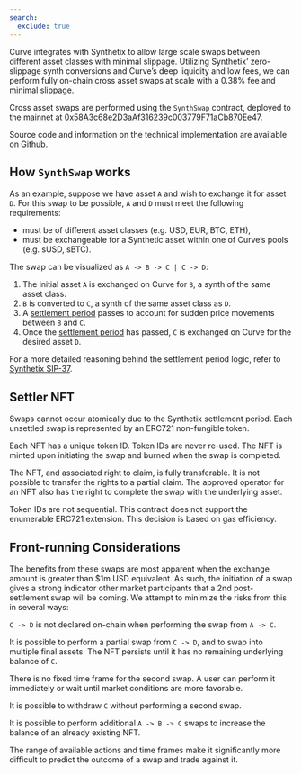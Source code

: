 ```yaml
---
search:
  exclude: true
---
```



Curve integrates with Synthetix to allow large scale swaps between different asset classes with minimal 
slippage. Utilizing Synthetix’ zero-slippage synth conversions and Curve’s deep liquidity and low fees, 
we can perform fully on-chain cross asset swaps at scale with a 0.38% fee and minimal slippage.

Cross asset swaps are performed using the `SynthSwap` contract, deployed to the mainnet at
[0x58A3c68e2D3aAf316239c003779F71aCb870Ee47](https://etherscan.io/address/0x58A3c68e2D3aAf316239c003779F71aCb870Ee47).

Source code and information on the technical implementation are available on 
[Github](https://github.com/curvefi/curve-cross-asset-swaps).

## How `SynthSwap` works

As an example, suppose we have asset `A` and wish to exchange it for asset `D`. For this swap to be possible, 
`A` and `D` must meet the following requirements:

- must be of different asset classes (e.g. USD, EUR, BTC, ETH),
- must be exchangeable for a Synthetic asset within one of Curve’s pools (e.g. sUSD, sBTC).

The swap can be visualized as `A -> B -> C | C -> D`:

1. The initial asset `A` is exchanged on Curve for `B`, a synth of the same asset class.
2. `B` is converted to `C`, a synth of the same asset class as `D`.
3. A [settlement period](https://docs.synthetix.io/integrations/settlement/) passes to account for sudden price 
movements between `B` and `C`.
4. Once the [settlement period](https://docs.synthetix.io/integrations/settlement/) has passed, `C` is exchanged on 
Curve for the desired asset `D`.

For a more detailed reasoning behind the settlement period logic, refer to 
[Synthetix SIP-37](https://sips.synthetix.io/sips/sip-37/).

## Settler NFT

Swaps cannot occur atomically due to the Synthetix settlement period. Each unsettled swap is represented by an ERC721 
non-fungible token.

Each NFT has a unique token ID. Token IDs are never re-used. The NFT is minted upon initiating the swap and burned 
when the swap is completed.

The NFT, and associated right to claim, is fully transferable. It is not possible to transfer the rights to a partial 
claim. The approved operator for an NFT also has the right to complete the swap with the underlying asset.

Token IDs are not sequential. This contract does not support the enumerable ERC721 extension. This decision is based 
on gas efficiency.

## Front-running Considerations

The benefits from these swaps are most apparent when the exchange amount is greater than $1m USD equivalent. As such, 
the initiation of a swap gives a strong indicator other market participants that a 2nd post-settlement swap will be 
coming. We attempt to minimize the risks from this in several ways:

`C -> D` is not declared on-chain when performing the swap from `A -> C`.

It is possible to perform a partial swap from `C -> D`, and to swap into multiple final assets. The NFT persists until 
it has no remaining underlying balance of `C`.

There is no fixed time frame for the second swap. A user can perform it immediately or wait until market conditions 
are more favorable.

It is possible to withdraw `C` without performing a second swap.

It is possible to perform additional `A -> B -> C` swaps to increase the balance of an already existing NFT.

The range of available actions and time frames make it significantly more difficult to predict the outcome of a swap 
and trade against it.

